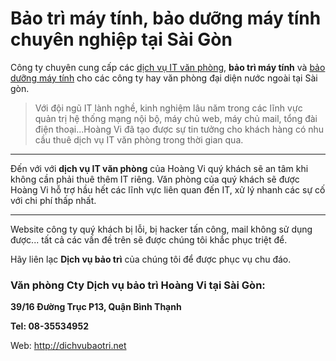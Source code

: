 # Bảo trì máy tính, bảo dưỡng máy tính chuyên nghiệp tại Sài Gòn #
Công ty chuyên cung cấp các [dịch vụ IT văn phòng](http://dichvubaotri.net), **bảo trì máy tính** và [bảo dưỡng máy tính](http://dichvubaotri.net) cho các công ty hay văn phòng đại diện nước ngoài tại Sài gòn.

> Với đội ngũ IT lành nghề, kinh nghiệm lâu năm trong các lĩnh vực quản trị hệ thống mạng nội bộ, máy chủ web, máy chủ mail, tổng đài điện thoại...Hoàng Vi đã tạo được sự tin tưởng cho khách hàng có nhu cầu thuê dịch vụ IT văn phòng trong thời gian qua.


---

Đến với với **dịch vụ IT văn phòng** của Hoàng Vi quý khách sẽ an tâm khi không cần phải thuê thêm IT riêng. Văn phòng của quý khách sẽ được Hoàng Vi hỗ trợ hầu hết các lĩnh vực liên quan đến IT, xử lý nhanh các sự cố với chi phí thấp nhất.


---


Website công ty quý khách bị lỗi, bị hacker tấn công, mail không sử dụng được... tất cả các vấn đề trên sẽ được chúng tôi khắc phục triệt để.

Hãy liên lạc **Dịch vụ bảo trì** của chúng tôi để được phục vụ chu đáo.

### Văn phòng Cty Dịch vụ bảo trì Hoàng Vi tại Sài Gòn: ###

**39/16 Đường Trục P13, Quận Bình Thạnh**

**Tel: 08-35534952**

Web: http://dichvubaotri.net